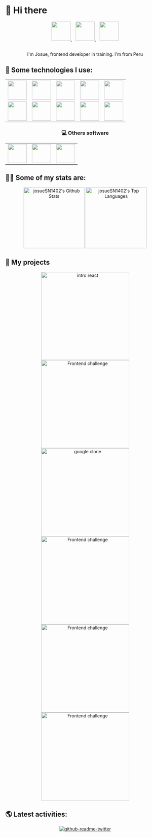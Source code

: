 # 👋 Hi there
<div align="center">
  <a href="https://twitter.com/josuesn1402">  
      <img src="https://skillicons.dev/icons?i=twitter" width="60px" />
  </a>
  &nbsp;&nbsp;
  <a href="https://www.instagram.com/josuesn1402/">  
      <img src="https://skillicons.dev/icons?i=instagram" width="60px" />
  </a>
  &nbsp;&nbsp;
  <a href="https://www.linkedin.com/in/josue-sanchez-nima/">  
      <img src="https://skillicons.dev/icons?i=linkedin" width="60px" />
  </a>
  <br />
  <br />
  <p align="center">I'm Josue, frontend developer in training. I'm from Peru</p>
</div>

## 🎯 Some technologies I use:

<table align="center">
  <tr>
    <td>
      <img src="https://cdn.jsdelivr.net/gh/devicons/devicon/icons/git/git-original.svg" width="60px" />
    </td>
    <td>
      <img src="https://skillicons.dev/icons?i=github" width="60px" />
    </td>
    <td>
      <img src="https://cdn.jsdelivr.net/gh/devicons/devicon/icons/html5/html5-original.svg" width="60px" />
    </td>
    <td>
      <img src="https://cdn.jsdelivr.net/gh/devicons/devicon/icons/css3/css3-original.svg" width="60px" />
    </td>
    <td>
      <img src="https://cdn.jsdelivr.net/gh/devicons/devicon/icons/javascript/javascript-original.svg" width="60px" />
    </td>
  </tr>
  <tr>
    <td>
      <img src="https://cdn.jsdelivr.net/gh/devicons/devicon/icons/react/react-original.svg" width="60px" />
    </td>
    <td>
      <img src="https://cdn.jsdelivr.net/gh/devicons/devicon/icons/sass/sass-original.svg" width="60px" />
    </td>
    <td>
      <img src="https://cdn.jsdelivr.net/gh/devicons/devicon/icons/npm/npm-original-wordmark.svg" width="60px" />
    </td>
    <td>
      <img src="https://cdn.jsdelivr.net/gh/devicons/devicon/icons/mysql/mysql-original-wordmark.svg" width="60px" />
    </td>
    <td>
      <img src="https://cdn.jsdelivr.net/gh/devicons/devicon/icons/java/java-original.svg" width="60px" />
    </td>
  </tr>
</table>

<!-- ### Other software: -->
<h3 align="center">💻 Others software</h3>  
<table align="center">
  <tr>
    <td>
      <img src="https://cdn.jsdelivr.net/gh/devicons/devicon/icons/figma/figma-original.svg" width="60px" />
    </td>
    <td>
      <img src="https://cdn.jsdelivr.net/gh/devicons/devicon/icons/vscode/vscode-original.svg" width="60px" />
    </td>
    <td>
      <img src="https://cdn.jsdelivr.net/gh/devicons/devicon/icons/windows8/windows8-original.svg" width="60px" />
    </td>
  </tr>
</table>


## 👨‍💻 Some of my stats are:

<p align="center">
  <a href="https://github.com/anuraghazra/github-readme-stats"><img alt="josueSN1402's Github Stats" src="https://github-readme-stats.vercel.app/api/?username=josueSN1402&show_icons=true&include_all_commits=true&count_private=true&theme=dracula&hide_border=true" height="192px"/></a>
  <a href="https://github.com/anuraghazra/github-readme-stats"><img alt="josueSN1402's Top Languages" src="https://github-readme-stats.vercel.app/api/top-langs/?username=josueSN1402&langs_count=8&layout=compact&theme=dracula&hide_border=true" height="192px"/></a>
</p>

## 💼 My projects

<p align="center">
  <a href="https://github.com/badges/shields"><img width="278" src="https://denvercoder1-github-readme-stats.vercel.app/api/pin/?username=josueSN1402&repo=Course-Intro-React&theme=dracula&hide_border=true&icon_color=F8D866&show_icons=false" alt="intro react"></a>
  <a href="https://github.com/badges/shields"><img width="278" src="https://denvercoder1-github-readme-stats.vercel.app/api/pin/?username=josueSN1402&repo=Interactive-rating-component&theme=dracula&hide_border=true&icon_color=F8D866&show_icons=false" alt="Frontend challenge"></a>
  <a href="https://github.com/badges/shields"><img width="278" src="https://denvercoder1-github-readme-stats.vercel.app/api/pin/?username=josueSN1402&repo=Google-Clone&theme=dracula&hide_border=true&icon_color=F8D866&show_icons=false" alt="google clone"></a>
  <a href="https://github.com/badges/shields"><img width="278" src="https://denvercoder1-github-readme-stats.vercel.app/api/pin/?username=josueSN1402&repo=Product-preview-card-component&theme=dracula&hide_border=true&icon_color=F8D866&show_icons=false" alt="Frontend challenge"></a>
  <a href="https://github.com/badges/shields"><img width="278" src="https://denvercoder1-github-readme-stats.vercel.app/api/pin/?username=josueSN1402&repo=NFT-preview-card-component&theme=dracula&hide_border=true&icon_color=F8D866&show_icons=false" alt="Frontend challenge"></a>
  <a href="https://github.com/badges/shields"><img width="278" src="https://denvercoder1-github-readme-stats.vercel.app/api/pin/?username=josueSN1402&repo=Notifications-page&theme=dracula&hide_border=true&icon_color=F8D866&show_icons=false" alt="Frontend challenge"></a>
</p>

## 🌎 Latest activities:

<p align="center">
  <a href="https://twitter.com/josuesn1402">
    <img src="https://github-readme-twitter.gazf.vercel.app/api?id=josuesn1402&amp;layout=wide" alt="github-readme-twitter" />
  </a>
</p>
